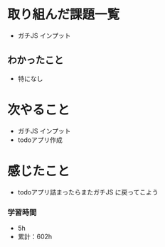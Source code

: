# 取り組んだ課題一覧

- ガチJS インプット

## わかったこと

- 特になし

# 次やること

- ガチJS インプット
- todoアプリ作成

# 感じたこと

- todoアプリ詰まったらまたガチJS に戻ってこよう

### 学習時間

- 5h
- 累計：602h
